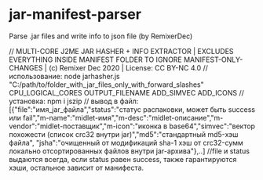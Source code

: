 # jar-manifest-parser
Parse .jar files and write info to json file  (by RemixerDec)

// MULTI-CORE J2ME JAR HASHER + INFO EXTRACTOR | EXCLUDES EVERYTHING INSIDE MANIFEST FOLDER TO IGNORE MANIFEST-ONLY-CHANGES | (c) Remixer Dec 2020 | License: CC BY-NC 4.0
// использование: node jarhasher.js "C:/path/to/folder_with_jar_files_only_with_forward_slashes" CPU_LOGICAL_CORES OUTPUT_FILENAME ADD_SIMVEC ADD_ICONS
// установка: npm i jszip
// вывод в файл: [{"file":"имя_jar_файла","status":"статус распаковки, может быть success или fail","m-name":"midlet-имя","m-desc":"midlet-описание","m-vendor":"midlet-поставщик","m-icon":"иконка в base64","simvec":"вектор похожести (список crc32 внутри jar)","md5":"стандартный md5-хэш файла", "jsha":"очищенный от модификаций sha-1 хэш от crc32-сумм локально отсортированных файлов внутри jar-архива"},..]
//file и status выдаются всегда, если status равен success, также гарантируются хэши, остальное зависит от манифеста.